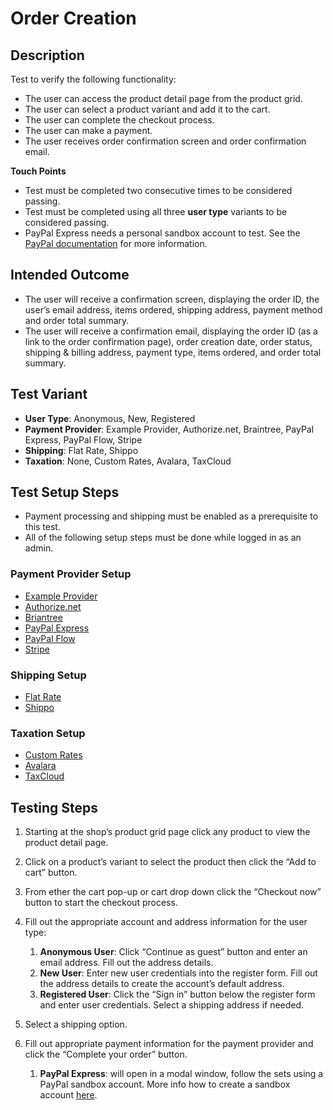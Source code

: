 # Order Creation

## Description
Test to verify the following functionality:
 - The user can access the product detail page from the product grid.
 - The user can select a product variant and add it to the cart.
 - The user can complete the checkout process.
 - The user can make a payment.
 - The user receives order confirmation screen and order confirmation email.

**Touch Points**
 - Test must be completed two consecutive times to be considered passing.
 - Test must be completed using all three **user type** variants to be considered passing.
 - PayPal Express needs a personal sandbox account to test. See the [PayPal documentation](https://developer.paypal.com/docs/classic/lifecycle/sb_about-accounts/#create-a-personal-sandbox-account) for more information.

## Intended Outcome
 - The user will receive a confirmation screen, displaying the order ID, the user’s email address, items ordered, shipping address, payment method and order total summary.
 - The user will receive a confirmation email, displaying the order ID (as a link to the order confirmation page), order creation date, order status, shipping & billing address, payment type, items ordered, and order total summary.

## Test Variant
 - **User Type**: Anonymous, New, Registered
 - **Payment Provider**: Example Provider, Authorize.net, Braintree, PayPal Express, PayPal Flow, Stripe
 - **Shipping**: Flat Rate, Shippo
 - **Taxation**: None, Custom Rates, Avalara, TaxCloud

## Test Setup Steps
 - Payment processing and shipping must be enabled as a prerequisite to this test.
 - All of the following setup steps must be done while logged in as an admin.

### Payment Provider Setup
 - [Example Provider](/developer/acceptance/test-setup.md#example-provider)
 - [Authorize.net](/developer/acceptance/test-setup.md#authorize-net)
 - [Briantree](/developer/acceptance/test-setup.md#braintree)
 - [PayPal Express](/developer/acceptance/test-setup.md#paypal-express)
 - [PayPal Flow](/developer/acceptance/test-setup.md#paypal-flow)
 - [Stripe](/developer/acceptance/test-setup.md#stripe)

### Shipping Setup
 - [Flat Rate](/developer/acceptance/test-setup.md#flat-rate)
 - [Shippo](/developer/acceptance/test-setup.md#shippo)

### Taxation Setup
 - [Custom Rates](/developer/acceptance/test-setup.md#custom-rates)
 - [Avalara](/developer/acceptance/test-setup.md#avalara)
 - [TaxCloud](/developer/acceptance/test-setup.md#taxcloud)

## Testing Steps
 1. Starting at the shop’s product grid page click any product to view the product detail page.

 2. Click on a product’s variant to select the product then click the “Add to cart” button.

 3. From ether the cart pop-up or cart drop down click the “Checkout now” button to start the checkout process.

 4. Fill out the appropriate account and address information for the user type:
     1. **Anonymous User**: Click “Continue as guest” button and enter an email address. Fill out the address details.
     2. **New User**: Enter new user credentials into the register form. Fill out the address details to create the account’s default address.
     3. **Registered User**: Click the “Sign in” button below the register form and enter user credentials. Select a shipping address if needed.

 5. Select a shipping option.

 6. Fill out appropriate payment information for the payment provider and click the “Complete your order” button.
     1. **PayPal Express**: will open in a modal window, follow the sets using a PayPal sandbox account. More info how to create a sandbox account [here](https://developer.paypal.com/docs/classic/lifecycle/sb_about-accounts/#create-a-personal-sandbox-account).
